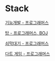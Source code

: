 # Stack

[기능개발 - 프로그래머스](./기능개발.md)

[탑 - 프로그래머스, BOJ](./탑.md)

[쇠막대기 - 프로그래머스](./쇠막대기.md)

[다트 게임 - 프로그래머스](./다트게임.md)
